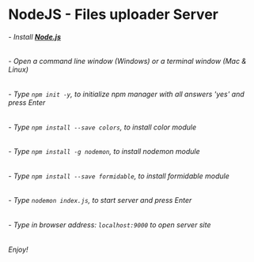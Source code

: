 # NodeJS - Files uploader Server

###### - Install [**Node.js**](https://nodejs.org/en/download/)

###### - Open a command line window (Windows) or a terminal window (Mac & Linux) 

###### - Type `npm init -y`, to initialize npm manager with all answers 'yes' and press Enter

###### - Type `npm install --save colors`, to install color module

###### - Type `npm install -g nodemon`, to install nodemon module

###### - Type `npm install --save formidable`, to install formidable module

###### - Type `nodemon index.js`, to start server and press Enter

###### - Type in browser address: `localhost:9000` to open server site

###### Enjoy!
